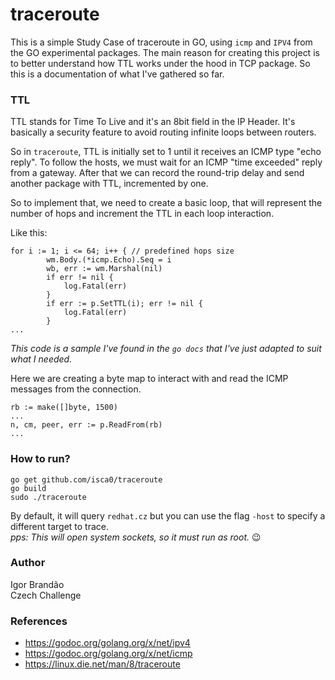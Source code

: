 # traceroute
This is a simple Study Case of traceroute in GO, using `icmp` and `IPV4` from the GO experimental packages. The main reason for creating this project is to better understand how TTL works under the hood in TCP package.
So this is a documentation of what I've gathered so far.

### TTL

TTL stands for Time To Live and it's an 8bit field in the IP Header. It's basically a security feature to avoid routing infinite loops between routers. 
  
So in `traceroute`,  TTL is initially set to 1 until it receives an ICMP type "echo reply". To follow the hosts,  we must wait for an ICMP "time exceeded" reply from a gateway. After that we can record the round-trip delay and send another package with TTL, incremented by one.
  
So to implement that, we need to create a basic loop, that will represent the number of hops and increment the TTL in each loop interaction.

Like this:
```
for i := 1; i <= 64; i++ { // predefined hops size
		wm.Body.(*icmp.Echo).Seq = i
		wb, err := wm.Marshal(nil)
		if err != nil {
			log.Fatal(err)
		}
		if err := p.SetTTL(i); err != nil {
			log.Fatal(err)
		}
...
```
_This code is a sample I've found in the `go docs` that I've just adapted to suit what I needed._

Here we are creating a byte map to interact with and read the ICMP messages from the connection.

```
rb := make([]byte, 1500)
...
n, cm, peer, err := p.ReadFrom(rb)
...
```

### How to run?

```
go get github.com/isca0/traceroute
go build
sudo ./traceroute 
```
By default, it will query `redhat.cz` but you can use the flag `-host` to specify a different target to trace.  
_pps: This will open system sockets, so it must run as root._ :wink:

### Author

Igor Brandão  
Czech Challenge  

### References

* https://godoc.org/golang.org/x/net/ipv4
* https://godoc.org/golang.org/x/net/icmp
* https://linux.die.net/man/8/traceroute

